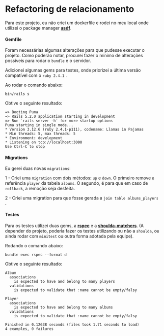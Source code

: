 # Refactoring de relacionamento

Para este projeto, eu não criei um dockerfile e rodei no meu local onde utilizei o package manager [**asdf**](https://asdf-vm.com/).



#### Gemfile

Foram necessárias algumas alterações para que pudesse executar o projeto. Como poderão notar, procurei fazer o mínimo de alterações possíveis para rodar o `bundle` e o servidor.

Adicionei algumas gems para testes, onde priorizei a última versão compatível com o `ruby 2.4.1` .

Ao rodar o comando abaixo:

```
bin/rails s
```

Obtive o seguinte resultado:

```
=> Booting Puma
=> Rails 5.2.0 application starting in development 
=> Run `rails server -h` for more startup options
Puma starting in single mode...
* Version 3.12.6 (ruby 2.4.1-p111), codename: Llamas in Pajamas
* Min threads: 5, max threads: 5
* Environment: development
* Listening on tcp://localhost:3000
Use Ctrl-C to stop
```



#### Migrations

Eu gerei duas novas `migrations`:

1 - Criei uma `migration` com dois métodos: `up` e `down`. O primeiro remove a referência `player` da tabela `albums`. O segundo, é para que em caso de `rollback`, a remoção seja desfeita.

2 - Criei uma migration para que fosse gerada a `join table albums_players` .



#### Testes

Para os testes utilizei duas gems, a [**rspec**](https://rspec.info/) e a [**shoulda-matchers**](https://matchers.shoulda.io/). (A depender do projeto, poderia fazer os testes utilizando ou não a `shoulda`, ou ainda rodar com `minitest` ou outra forma adotada pela equipe).

Rodando o comando abaixo:

```
bundle exec rspec --format d
```

Obtive o seguinte resultado:

```
Album
  associations
    is expected to have and belong to many players
  validations
    is expected to validate that :name cannot be empty/falsy

Player
  associations
    is expected to have and belong to many albums
  validations
    is expected to validate that :name cannot be empty/falsy

Finished in 0.12638 seconds (files took 1.71 seconds to load)
4 examples, 0 failures
```


